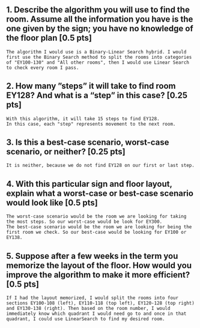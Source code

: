 ## 1. Describe the algorithm you will use to find the room. Assume all the information you have is the one given by the sign; you have no knowledge of the floor plan [0.5 pts]
    The algorithm I would use is a Binary-Linear Search hybrid. I would first use the Binary Search method to split the rooms into categories of "EY100-130" and "All other rooms", then I would use Linear Search to check every room I pass.

## 2. How many ”steps” it will take to find room EY128? And what is a “step” in this case? [0.25 pts]
    With this algorithm, it will take 15 steps to find EY128. 
    In this case, each "step" represents movement to the next room.
    
## 3. Is this a best-case scenario, worst-case scenario, or neither? [0.25 pts]
    It is neither, because we do not find EY128 on our first or last step.

## 4. With this particular sign and floor layout, explain what a worst-case or best-case scenario would look like [0.5 pts]
    The worst-case scenario would be the room we are looking for taking the most steps. So our worst-case would be look for EY300.
    The best-case scenario would be the room we are looking for being the first room we check. So our best-case would be looking for EY100 or EY138.

## 5. Suppose after a few weeks in the term you memorize the layout of the floor. How would you improve the algorithm to make it more efficient? [0.5 pts]
    If I had the layout memorized, I would split the rooms into four sections EY100-108 (left), EY110-118 (top left), EY120-128 (top right) and EY130-138 (right). Then based on the room number, I would immediately know which quadrant I would need go to and once in that quadrant, I could use LinearSearch to find my desired room.
